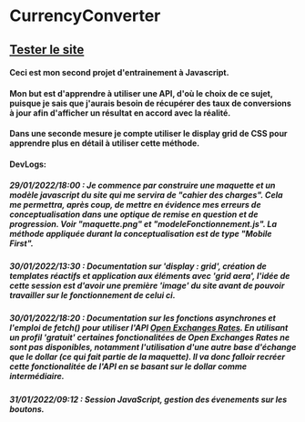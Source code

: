 # CurrencyConverter
## [Tester le site](https://mathischatelain.github.io/CurrencyConverter/site.html)
#### Ceci est mon second projet d'entrainement à Javascript.
#### Mon but est d'apprendre à utiliser une API, d'où le choix de ce sujet, puisque je sais que j'aurais besoin de récupérer des taux de conversions à jour afin d'afficher un résultat en accord avec la réalité.
#### Dans une seconde mesure je compte utiliser le display grid de CSS pour apprendre plus en détail à utiliser cette méthode.
#### DevLogs:
##### 29/01/2022/18:00 : Je commence par construire une maquette et un modèle javascript du site qui me servira de "cahier des charges". Cela me permettra, après coup, de mettre en évidence mes erreurs de conceptualisation dans une optique de remise en question et de progression. Voir "maquette.png" et "modeleFonctionnement.js". La méthode appliquée durant la conceptualisation est de type "Mobile First".
##### 30/01/2022/13:30 : Documentation sur 'display : grid', création de templates réactifs et application aux éléments avec 'grid aera', l'idée de cette session est d'avoir une première 'image' du site avant de pouvoir travailler sur le fonctionnement de celui ci.
##### 30/01/2022/18:20 : Documentation sur les fonctions asynchrones et l'emploi de fetch() pour utiliser l'API [Open Exchanges Rates](https://openexchangerates.org/). En utilisant un profil 'gratuit' certaines fonctionalitées de Open Exchanges Rates ne sont pas disponibles, notamment l'utilisation d'une autre base d'échange que le dollar (ce qui fait partie de la maquette). Il va donc falloir recréer cette fonctionalitée de l'API en se basant sur le dollar comme intermédiaire.
##### 31/01/2022/09:12 : Session JavaScript, gestion des évenements sur les boutons.
